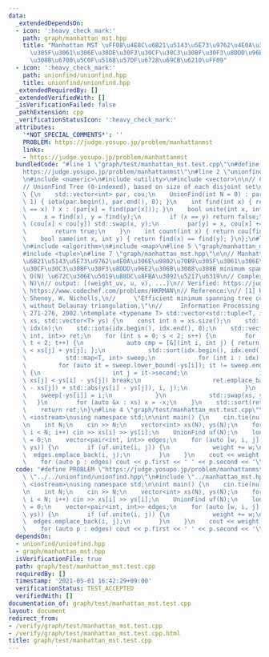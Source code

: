 ```yaml
---
data:
  _extendedDependsOn:
  - icon: ':heavy_check_mark:'
    path: graph/manhattan_mst.hpp
    title: "Manhattan MST \uFF08\u4E8C\u6B21\u5143\u5E73\u9762\u4E0A\u306E\u9802\u70B9\
      \u305F\u3061\u306E\u30DE\u30F3\u30CF\u30C3\u30BF\u30F3\u8DDD\u96E2\u306B\u3088\
      \u308B\u6700\u5C0F\u5168\u57DF\u6728\u69CB\u6210\uFF09"
  - icon: ':heavy_check_mark:'
    path: unionfind/unionfind.hpp
    title: unionfind/unionfind.hpp
  _extendedRequiredBy: []
  _extendedVerifiedWith: []
  _isVerificationFailed: false
  _pathExtension: cpp
  _verificationStatusIcon: ':heavy_check_mark:'
  attributes:
    '*NOT_SPECIAL_COMMENTS*': ''
    PROBLEM: https://judge.yosupo.jp/problem/manhattanmst
    links:
    - https://judge.yosupo.jp/problem/manhattanmst
  bundledCode: "#line 1 \"graph/test/manhattan_mst.test.cpp\"\n#define PROBLEM \"\
    https://judge.yosupo.jp/problem/manhattanmst\"\n#line 2 \"unionfind/unionfind.hpp\"\
    \n#include <numeric>\n#include <utility>\n#include <vector>\n\n// CUT begin\n\
    // UnionFind Tree (0-indexed), based on size of each disjoint set\nstruct UnionFind\
    \ {\n    std::vector<int> par, cou;\n    UnionFind(int N = 0) : par(N), cou(N,\
    \ 1) { iota(par.begin(), par.end(), 0); }\n    int find(int x) { return (par[x]\
    \ == x) ? x : (par[x] = find(par[x])); }\n    bool unite(int x, int y) {\n   \
    \     x = find(x), y = find(y);\n        if (x == y) return false;\n        if\
    \ (cou[x] < cou[y]) std::swap(x, y);\n        par[y] = x, cou[x] += cou[y];\n\
    \        return true;\n    }\n    int count(int x) { return cou[find(x)]; }\n\
    \    bool same(int x, int y) { return find(x) == find(y); }\n};\n#line 2 \"graph/manhattan_mst.hpp\"\
    \n#include <algorithm>\n#include <map>\n#line 5 \"graph/manhattan_mst.hpp\"\n\
    #include <tuple>\n#line 7 \"graph/manhattan_mst.hpp\"\n\n// Manhattan MST: \u4E8C\
    \u6B21\u5143\u5E73\u9762\u4E0A\u306E\u9802\u70B9\u305F\u3061\u306E\u30DE\u30F3\
    \u30CF\u30C3\u30BF\u30F3\u8DDD\u96E2\u306B\u3088\u308B minimum spanning tree \u306E\
    \ O(N) \u672C\u306E\u5019\u88DC\u8FBA\u3092\u5217\u6319\n// Complexity: O(N log\
    \ N)\n// output: [(weight_uv, u, v), ...]\n// Verified: https://judge.yosupo.jp/problem/manhattanmst,\
    \ https://www.codechef.com/problems/HKRMAN\n// Reference:\n// [1] H. Zhou, N.\
    \ Shenoy, W. Nicholls,\n//     \"Efficient minimum spanning tree construction\
    \ without Delaunay triangulation,\"\n//     Information Processing Letters, 81(5),\
    \ 271-276, 2002.\ntemplate <typename T> std::vector<std::tuple<T, int, int>> manhattan_mst(std::vector<T>\
    \ xs, std::vector<T> ys) {\n    const int n = xs.size();\n    std::vector<int>\
    \ idx(n);\n    std::iota(idx.begin(), idx.end(), 0);\n    std::vector<std::tuple<T,\
    \ int, int>> ret;\n    for (int s = 0; s < 2; s++) {\n        for (int t = 0;\
    \ t < 2; t++) {\n            auto cmp = [&](int i, int j) { return xs[i] + ys[i]\
    \ < xs[j] + ys[j]; };\n            std::sort(idx.begin(), idx.end(), cmp);\n \
    \           std::map<T, int> sweep;\n            for (int i : idx) {\n       \
    \         for (auto it = sweep.lower_bound(-ys[i]); it != sweep.end(); it = sweep.erase(it))\
    \ {\n                    int j = it->second;\n                    if (xs[i] -\
    \ xs[j] < ys[i] - ys[j]) break;\n                    ret.emplace_back(std::abs(xs[i]\
    \ - xs[j]) + std::abs(ys[i] - ys[j]), i, j);\n                }\n            \
    \    sweep[-ys[i]] = i;\n            }\n            std::swap(xs, ys);\n     \
    \   }\n        for (auto &x : xs) x = -x;\n    }\n    std::sort(ret.begin(), ret.end());\n\
    \    return ret;\n}\n#line 4 \"graph/test/manhattan_mst.test.cpp\"\n\n#include\
    \ <iostream>\nusing namespace std;\n\nint main() {\n    cin.tie(nullptr), ios::sync_with_stdio(false);\n\
    \n    int N;\n    cin >> N;\n    vector<int> xs(N), ys(N);\n    for (int i = 0;\
    \ i < N; i++) cin >> xs[i] >> ys[i];\n    UnionFind uf(N);\n    long long weight\
    \ = 0;\n    vector<pair<int, int>> edges;\n    for (auto [w, i, j] : manhattan_mst(xs,\
    \ ys)) {\n        if (uf.unite(i, j)) {\n            weight += w;\n          \
    \  edges.emplace_back(i, j);\n        }\n    }\n    cout << weight << '\\n';\n\
    \    for (auto p : edges) cout << p.first << ' ' << p.second << '\\n';\n}\n"
  code: "#define PROBLEM \"https://judge.yosupo.jp/problem/manhattanmst\"\n#include\
    \ \"../../unionfind/unionfind.hpp\"\n#include \"../manhattan_mst.hpp\"\n\n#include\
    \ <iostream>\nusing namespace std;\n\nint main() {\n    cin.tie(nullptr), ios::sync_with_stdio(false);\n\
    \n    int N;\n    cin >> N;\n    vector<int> xs(N), ys(N);\n    for (int i = 0;\
    \ i < N; i++) cin >> xs[i] >> ys[i];\n    UnionFind uf(N);\n    long long weight\
    \ = 0;\n    vector<pair<int, int>> edges;\n    for (auto [w, i, j] : manhattan_mst(xs,\
    \ ys)) {\n        if (uf.unite(i, j)) {\n            weight += w;\n          \
    \  edges.emplace_back(i, j);\n        }\n    }\n    cout << weight << '\\n';\n\
    \    for (auto p : edges) cout << p.first << ' ' << p.second << '\\n';\n}\n"
  dependsOn:
  - unionfind/unionfind.hpp
  - graph/manhattan_mst.hpp
  isVerificationFile: true
  path: graph/test/manhattan_mst.test.cpp
  requiredBy: []
  timestamp: '2021-05-01 16:42:29+09:00'
  verificationStatus: TEST_ACCEPTED
  verifiedWith: []
documentation_of: graph/test/manhattan_mst.test.cpp
layout: document
redirect_from:
- /verify/graph/test/manhattan_mst.test.cpp
- /verify/graph/test/manhattan_mst.test.cpp.html
title: graph/test/manhattan_mst.test.cpp
---
```

